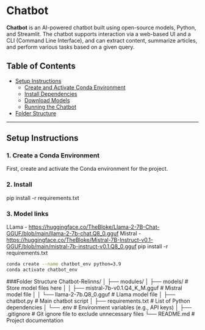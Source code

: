 # Chatbot

**Chatbot** is an AI-powered chatbot built using open-source models, Python, and Streamlit. The chatbot supports interaction via a web-based UI and a CLI (Command Line Interface), and can extract content, summarize articles, and perform various tasks based on a given query.

## Table of Contents
- [Setup Instructions](#setup-instructions)
  - [Create and Activate Conda Environment](#1-create-and-activate-conda-environment)
  - [Install Dependencies](#2-install-dependencies)
  - [Download Models](#3-download-models)
  - [Running the Chatbot](#4-running-the-chatbot)
- [Folder Structure](#folder-structure)



---

## Setup Instructions

### 1. Create a Conda Environment
First, create and activate the Conda environment for the project.

### 2. Install
pip install -r requirements.txt

### 3. Model links
LLama - https://huggingface.co/TheBloke/Llama-2-7B-Chat-GGUF/blob/main/llama-2-7b-chat.Q8_0.gguf
Mistral - https://huggingface.co/TheBloke/Mistral-7B-Instruct-v0.1-GGUF/blob/main/mistral-7b-instruct-v0.1.Q8_0.gguf
pip install -r requirements.txt

```bash
conda create --name chatbot_env python=3.9
conda activate chatbot_env
```

###Folder Structure
Chatbot-Relinns/
│
├── modules/
│   ├── models/                # Store model files here
│   │   ├── mistral-7b-v0.1.Q4_K_M.gguf  # Mistral model file
│   │   └── llama-2-7b.Q8_0.gguf         # Llama model file
│   ├── chatbot.py             # Main chatbot script
│   ├── requirements.txt       # List of Python dependencies
│   └── .env                   # Environment variables (e.g., API keys)
│
├── .gitignore                 # Git ignore file to exclude unnecessary files
└── README.md                  # Project documentation

